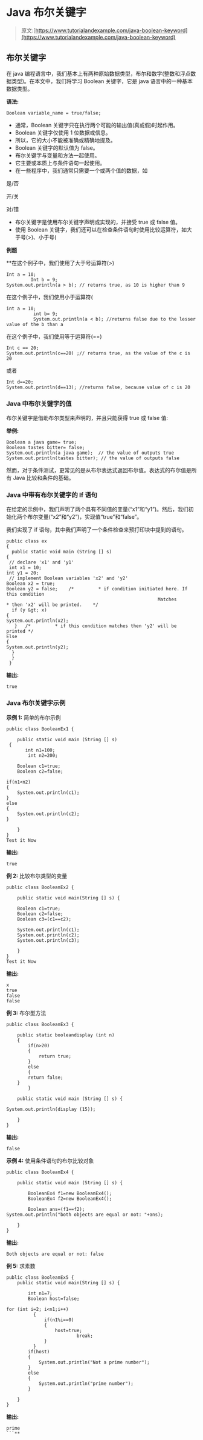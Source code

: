# Java 布尔关键字

> 原文:[https://www.tutorialandexample.com/java-boolean-keyword](https://www.tutorialandexample.com/java-boolean-keyword)

## 布尔关键字

在 java 编程语言中，我们基本上有两种原始数据类型，布尔和数字(整数和浮点数据类型)。在本文中，我们将学习 Boolean 关键字，它是 java 语言中的一种基本数据类型。

**语法:**

```
Boolean variable_name = true/false;
```

*   通常，Boolean 关键字只在执行两个可能的输出值(真或假)时起作用。
*   Boolean 关键字仅使用 1 位数据或信息。
*   所以，它的大小不能被准确或精确地提及。
*   Boolean 关键字的默认值为 false。
*   布尔关键字与变量和方法一起使用。
*   它主要或本质上与条件语句一起使用。
*   在一些程序中，我们通常只需要一个或两个值的数据，如

是/否

开/关

对/错

*   布尔关键字是使用布尔关键字声明或实现的，并接受 true 或 false 值。
*   使用 Boolean 关键字，我们还可以在检查条件语句时使用比较运算符，如大于号(>)、小于号(

**例题**

 **在这个例子中，我们使用了大于号运算符(>)

```
Int a = 10;
         Int b = 9;
System.out.println(a > b); // returns true, as 10 is higher than 9 
```

在这个例子中，我们使用小于运算符(

```
int a = 10;
          int b= 9;
          System.out.println(a < b); //returns false due to the lesser value of the b than a 
```

在这个例子中，我们使用等于运算符(==)

```
Int c == 20;
System.out.println(c==20) ;// returns true, as the value of the c is 20 
```

或者

```
Int d==20;
System.out.println(d==13); //returns false, because value of c is 20 
```

### Java 中布尔关键字的值

布尔关键字是借助布尔类型来声明的，并且只能获得 true 或 false 值:

**举例:**

```
Boolean a java game= true;
Boolean tastes bitter= false;
System.out.println(a java game);  // the value of outputs true
System.out.println(tastes bitter); // the value of outputs false 
```

然而，对于条件测试，更常见的是从布尔表达式返回布尔值。表达式的布尔值是所有 Java 比较和条件的基础。

### Java 中带有布尔关键字的 If 语句

在给定的示例中，我们声明了两个具有不同值的变量(“x1”和“y1”)。然后，我们初始化两个布尔变量(“x2”和“y2”)，实现值“true”和“false”。

我们实现了 if 语句，其中我们声明了一个条件检查来预打印块中提到的语句。

```
public class ex
{  
  public static void main (String [] s)
{  
 // declare 'x1' and 'y1'       
 int x1 = 10;   
int y1 = 20;              
 // implement Boolean variables 'x2' and 'y2'        
Boolean x2 = true;   
Boolean y2 = false;    /*         * if condition initiated here. If this condition 
                                                        Matches
* then 'x2' will be printed.    */               
  if (y &gt; x)
{  
System.out.println(x2);   
   }   /*         * if this condition matches then 'y2' will be printed */              
Else
{  
System.out.println(y2);
  }
  }
 }
```

**输出:**

```
true
```

### Java 布尔关键字示例

**示例 1:** 简单的布尔示例

```
public class BooleanEx1 {  

    public static void main (String [] s)
 {  
       int n1=100;  
        int n2=200;  

    Boolean c1=true;  
    Boolean c2=false;  

if(n1<n2)  
{  
    System.out.println(c1);  
}  
else  
{  
    System.out.println(c2);  
}  

    }         
}  
Test it Now 
```

**输出:**

```
true
```

**例 2:** 比较布尔类型的变量

```
public class BooleanEx2 {  

    public static void main(String [] s) {  

    Boolean c1=true;  
    Boolean c2=false;  
    Boolean c3=(c1==c2);  

    System.out.println(c1);  
    System.out.println(c2);  
    System.out.println(c3);  

    }         
}  
Test it Now
```

**输出:**

```
x
true
false
false 
```

**例 3:** 布尔型方法

```
public class BooleanEx3 {  

    public static booleandisplay (int n)  
    {  
        if(n>20)  
        {  
            return true;  
        }  
        else  
        {  
        return false;  
    }  
        }  

    public static void main (String [] s) {  

System.out.println(display (15));  

    }         
} 
```

**输出:**

```
false 
```

**示例 4:** 使用条件语句的布尔比较对象

```
public class BooleanEx4 {  

    public static void main (String [] s) {  

        BooleanEx4 f1=new BooleanEx4();  
        BooleanEx4 f2=new BooleanEx4();  

        Boolean ans=(f1==f2);  
System.out.println("both objects are equal or not: "+ans);  

    }         
} 
```

**输出:**

```
Both objects are equal or not: false
```

**例 5:** 求素数

```
public class BooleanEx5 {  
    public static void main(String [] s) {  

        int n1=7;  
        Boolean host=false;  

for (int i=2; i<n1;i++)  
          {  
              if(n1%i==0)  
              {  
                  host=true;  
                          break;  
              }  
          }  
        if(host)  
        {  
            System.out.println("Not a prime number");  
        }  
        else  
        {  
            System.out.println("prime number");  
        }  

    }         
} 
```

**输出:**

```
prime
```**